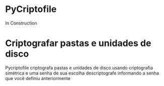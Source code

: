 # PyCriptofile
In Construction
# Criptografar pastas e unidades de disco
Pycriptofile criptografa pastas e unidades de disco usando criptografia simétrica e uma senha de sua escolha
descriptografe informando a senha que você definiu anteriormente
